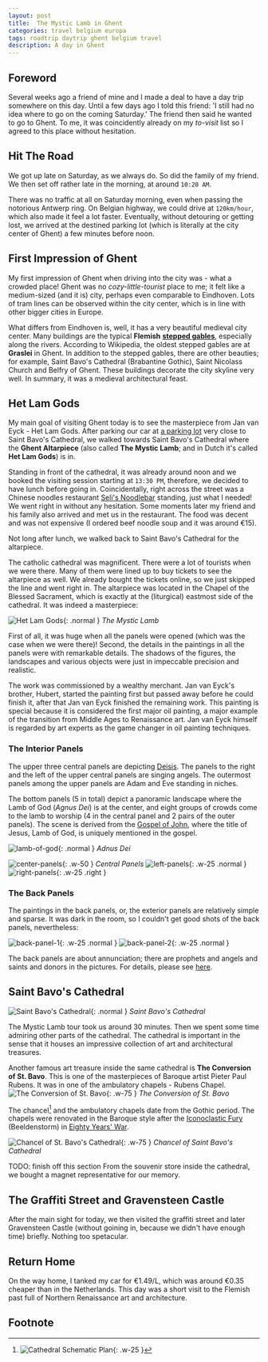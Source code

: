 ```yaml
---
layout: post
title:  The Mystic Lamb in Ghent
categories: travel belgium europa
tags: roadtrip daytrip ghent belgium travel
description: A day in Ghent
---
```



## Foreword

Several weeks ago a friend of mine and I made a deal to have a day trip somewhere on this day. Until
a few days ago I told this friend: 'I still had no idea where to go on the coming Saturday.' The friend
then said he wanted to go to Ghent. To me, it was coincidently already on my *to-visit* list so I agreed
to this place without hesitation.


## Hit The Road

We got up late on Saturday, as we always do. So did the family of my friend. We then set off rather late
in the morning, at around `10:20 AM`.

There was no traffic at all on Saturday morning, even when passing the notorious Antwerp ring. On Belgian
highway, we could drive at `120km/hour`, which also made it feel a lot faster. Eventually, without detouring
or getting lost, we arrived at the destined parking lot (which is literally at the city center of Ghent) a few
minutes before noon.


## First Impression of Ghent

My first impression of Ghent when driving into the city was - what a crowded place! Ghent was no *cozy-little-tourist*
place to me; it felt like a medium-sized (and it is) city, perhaps even comparable to Eindhoven. Lots of tram lines can
be observed within the city center, which is in line with other bigger cities in Europe.

What differs from Eindhoven is, well, it has a very beautiful medieval city center. Many buildings are the typical **Flemish**
[**stepped gables**][stepped-gable], especially along the rivers. According to Wikipedia, the oldest stepped gables are at
**Graslei** in Ghent. In addition to the stepped gables, there are other beauties; for example, Saint Bavo's Cathedral (Brabantine
Gothic), Saint Nicolass Church and Belfry of Ghent. These buildings decorate the city skyline very well. In summary, it was a
medieval architectural feast.


## **Het Lam Gods**

My main goal of visiting Ghent today is to see the masterpiece from Jan van Eyck - Het Lam Gods. After parking our car at
[a parking lot][reep-parking] very close to Saint Bavo's Cathedral, we walked towards Saint Bavo's Cathedral where the
**Ghent Altarpiece** (also called **The Mystic Lamb**; and in Dutch it's called **Het Lam Gods**) is in.

Standing in front of the cathedral, it was already around noon and we booked the visiting session starting at `13:30 PM`,
therefore, we decided to have lunch before going in. Coincidentally, right across the street was a Chinese noodles restaurant
[Seli's Noodlebar][seli-noodles] standing, just what I needed! We went right in without any hesitation. Some moments later
my friend and his family also arrived and met us in the restaurant. The food was decent and was not expensive (I ordered beef
noodle soup and it was around €15).

Not long after lunch, we walked back to Saint Bavo's Cathedral for the altarpiece.

The catholic cathedral was magnificent. There were a lot of tourists when we were there. Many of them were lined up to buy
tickets to see the altarpiece as well. We already bought the tickets online, so we just skipped the line and went right in. The
altarpiece was located in the Chapel of the Blessed Sacrament, which is exactly at the (liturgical) eastmost side of the cathedral.
It was indeed a masterpiece:

![Het Lam Gods](assets/img/hetlamgods.jpg){: .normal }
_The Mystic Lamb_

First of all, it was huge when all the panels were opened (which was the case when we were there)! Second, the details in the
paintings in all the panels were with remarkable details. The shadows of the figures, the landscapes and various objects were
just in impeccable precision and realistic.

The work was commissioned by a wealthy merchant. Jan van Eyck's brother, Hubert, started the painting first but passed away
before he could finish it, after that Jan van Eyck finished the remaining work. This painting is special because it is considered
the first major oil painting, a major example of the transition from Middle Ages to Renaissance art. Jan van Eyck himself is regarded
by art experts as the game changer in oil painting techniques.


### The Interior Panels

The upper three central panels are depicting [Deisis][deisis]. The panels to the right and the left of the upper central panels
are singing angels. The outermost panels among the upper panels are Adam and Eve standing in niches.

The bottom panels (5 in total) depict a panoramic landscape where the Lamb of God (_Agnus Dei_) is at the center, and eight groups of crowds
come to the lamb to worship (4 in the central panel and 2 pairs of the outer panels). The scene is derived from the [Gospel of John][gospel-john],
where the title of Jesus, Lamb of God, is uniquely mentioned in the gospel.

![lamb-of-god](assets/img/lamb-of-god.jpg){: .normal }
_Adnus Dei_

![center-panels](assets/img/center-panels.jpg){: .w-50 }
_Central Panels_
![left-panels](assets/img/left-panels.jpg){: .w-25 .normal }
![right-panels](assets/img/right-panels.jpg){: .w-25 .right }


### The Back Panels

The paintings in the back panels, or, the exterior panels are relatively simple and sparse. It was dark in the room, so I couldn't get
good shots of the back panels, nevertheless:

![back-panel-1](assets/img/back-panel-1.jpg){: .w-25 .normal }
![back-panel-2](assets/img/back-panel-2.jpg){: .w-25 .normal }

The back panels are about annunciation; there are prophets and angels and saints and donors in the pictures. For details, please see
[here][back-ghentaltar].


## Saint Bavo's Cathedral

![Saint Bavo's Cathedral](assets/img/st-bavo-cathedral.jpg){: .normal }
_Saint Bavo's Cathedral_

The Mystic Lamb tour took us around 30 minutes. Then we spent some time admiring other parts of the cathedral. The cathedral is
important in the sense that it houses an impressive collection of art and architectural treasures.

Another famous art treasure inside the same cathedral is **The Conversion of St. Bavo**. This is one of the masterpieces of Baroque
artist Pieter Paul Rubens. It was in one of the ambulatory chapels - Rubens Chapel.
![The Conversion of St. Bavo](assets/img/conversion-st-bavo.jpg){: .w-75 }
_The Conversion of St. Bavo_

The chancel[^cathedral-plan] and the ambulatory chapels date from the Gothic period. The chapels were renovated in the Baroque style
after the [Iconoclastic Fury][beeldenstorm] (Beeldenstorm) in [Eighty Years' War][80-years-war].

![Chancel of St. Bavo's Cathedral](assets/img/st-bavo-chancel.jpg){: .w-75 }
_Chancel of Saint Bavo's Cathedral_

TODO: finish off this section
From the souvenir store inside the cathedral, we bought a magnet representative for our memory.


## The Graffiti Street and Gravensteen Castle

After the main sight for today, we then visited the graffiti street and later Gravensteen Castle (without goining in, because
we didn't have enough time) briefly. Nothing too spetacular.


## Return Home


On the way home, I tanked my car for €1.49/L, which was around €0.35 cheaper than in the Netherlands. This day was a short visit
to the Flemish past full of Northern Renaissance art and architecture.


## Footnote

[^cathedral-plan]: ![Cathedral Schematic Plan](https://en.wikipedia.org/wiki/Liturgical_east_and_west#/media/File:Cathedral_schematic_plan_en_vectorial.svg){: .w-25 }


[stepped-gable]: https://en.wikipedia.org/wiki/Stepped_gable
[deisis]: https://en.wikipedia.org/wiki/Deesis
[gospel-john]: https://en.wikipedia.org/wiki/Gospel_of_John
[back-ghentaltar]: https://nl.wikipedia.org/wiki/Het_Lam_Gods_(gebroeders_Van_Eyck)
[reep-parking]: https://maps.app.goo.gl/66jmEzKRmdFesQBaA
[seli-noodles]: https://maps.app.goo.gl/StR6ebtsd5KGvQxq9
[beeldenstorm]: https://en.wikipedia.org/wiki/Beeldenstorm
[80-years-war]: https://en.wikipedia.org/wiki/Eighty_Years%27_War
